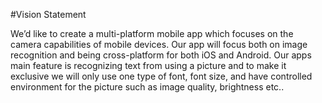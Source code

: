 #Vision Statement

We’d like to create a multi-platform mobile app which focuses on the camera capabilities of mobile devices. Our app will focus both on image recognition and being cross-platform for both iOS and Android. Our apps main feature is recognizing text from using a picture and to make it exclusive we will only use one type of font, font size, and have controlled environment for the picture such as image quality, brightness etc..